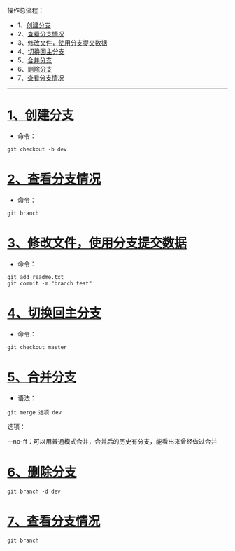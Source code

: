 操作总流程：
- 1、[创建分支](#git-01)
- 2、[查看分支情况](#git-02)
- 3、[修改文件，使用分支提交数据](#git-03)
- 4、[切换回主分支](#git-04)
- 5、[合并分支](#git-05)
- 6、[删除分支](#git-06)
- 7、[查看分支情况](#git-07)

----------

# <a name="git-01" href="#" >1、创建分支</a>
- 命令：
```shell
git checkout -b dev
```
# <a name="git-02" href="#" >2、查看分支情况</a>
- 命令：
```shell
git branch
```
# <a name="git-03" href="#" >3、修改文件，使用分支提交数据</a>
- 命令：
```shell
git add readme.txt
git commit -m "branch test"
```
# <a name="git-04" href="#" >4、切换回主分支</a>
- 命令：
```shell
git checkout master
```
# <a name="git-05" href="#" >5、合并分支</a>
- 语法：
```shell
git merge 选项 dev
```

选项：

--no-ff：可以用普通模式合并，合并后的历史有分支，能看出来曾经做过合并

# <a name="git-06" href="#" >6、删除分支</a>
```shell
git branch -d dev
```
# <a name="git-07" href="#" >7、查看分支情况</a>
```shell
git branch
```